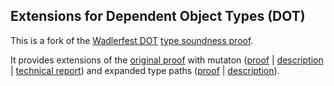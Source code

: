 Extensions for Dependent Object Types (DOT)
-------------------------------------------

This is a fork of the [Wadlerfest DOT](http://infoscience.epfl.ch/record/215280/files/paper_1.pdf) [type soundness proof](https://github.com/samuelgruetter/dot-calculus).

It provides extensions of the [original proof](https://github.com/amaurremi/dot-calculus/blob/master/dev/lf/dot_top_bot.v) with mutaton ([proof](https://github.com/amaurremi/dot-calculus/blob/master/dev/lf/dot_top_bot_mut.v) | [description](https://github.com/amaurremi/dot-calculus/blob/master/dev/lf/dot_mut.md) | [technical report](https://arxiv.org/abs/1611.07610)) and expanded type paths ([proof](https://github.com/amaurremi/dot-calculus/blob/master/dev/lf/dot_top_bot_path.v) | [description](https://github.com/amaurremi/dot-calculus/blob/master/dev/lf/doc_path.md)).
